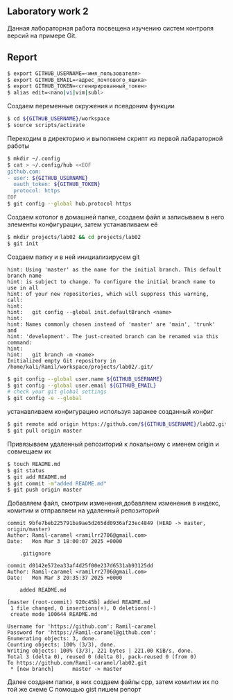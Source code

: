 ## Laboratory work 2

Данная лабораторная работа посвещена изучению систем контроля версий на примере Git.
## Report

```sh
$ export GITHUB_USERNAME=<имя_пользователя>
$ export GITHUB_EMAIL=<адрес_почтового_ящика>
$ export GITHUB_TOKEN=<сгенирированный_токен>
$ alias edit=<nano|vi|vim|subl>
```
Создаем переменные окружения и псевдоним функции

```sh
$ cd ${GITHUB_USERNAME}/workspace
$ source scripts/activate
```
Переходим в директорию и выполняем скрипт из первой лабараторной работы

```sh
$ mkdir ~/.config
$ cat > ~/.config/hub <<EOF
github.com:
- user: ${GITHUB_USERNAME}
  oauth_token: ${GITHUB_TOKEN}
  protocol: https
EOF
$ git config --global hub.protocol https
```
Создаем котолог в домашней папке, создаем файл и записываем в него элементы конфигурации, затем устанавливаем её

```sh
$ mkdir projects/lab02 && cd projects/lab02
$ git init
```
Создаем папку и в ней инициализирусем git
```
hint: Using 'master' as the name for the initial branch. This default branch name
hint: is subject to change. To configure the initial branch name to use in all
hint: of your new repositories, which will suppress this warning, call:
hint:
hint:   git config --global init.defaultBranch <name>
hint:
hint: Names commonly chosen instead of 'master' are 'main', 'trunk' and
hint: 'development'. The just-created branch can be renamed via this command:
hint:
hint:   git branch -m <name>
Initialized empty Git repository in /home/kali/Ramil/workspace/projects/lab02/.git/
```

```sh
$ git config --global user.name ${GITHUB_USERNAME}
$ git config --global user.email ${GITHUB_EMAIL}
# check your git global settings
$ git config -e --global
```
устанавливаем конфигурацию используя заранее созданный конфиг

```sh
$ git remote add origin https://github.com/${GITHUB_USERNAME}/lab02.git
$ git pull origin master
```
Привязываем удаленный репозиторий к локальному с именем origin и совмещаем их

```sh
$ touch README.md
$ git status
$ git add README.md
$ git commit -m"added README.md"
$ git push origin master
```
Добавляем файл, смотрим изменения,добавляем изменения в индекс, комитим и отправляем на удаленный репозиторий
```
commit 9bfe7beb225791ba9ae5d265dd0936af23ec4849 (HEAD -> master, origin/master)
Author: Ramil-caramel <ramilrr2706@gmail.com>
Date:   Mon Mar 3 18:00:07 2025 +0000

    .gitignore

commit d0142e572ea33af4d25f00e237d6531ab93125dd
Author: Ramil-caramel <ramilrr2706@gmail.com>
Date:   Mon Mar 3 20:35:37 2025 +0000

    added README.md
```
```
[master (root-commit) 920c45b] added README.md
 1 file changed, 0 insertions(+), 0 deletions(-)
 create mode 100644 README.md
```
```
Username for 'https://github.com': Ramil-caramel
Password for 'https://Ramil-caramel@github.com': 
Enumerating objects: 3, done.
Counting objects: 100% (3/3), done.
Writing objects: 100% (3/3), 221 bytes | 221.00 KiB/s, done.
Total 3 (delta 0), reused 0 (delta 0), pack-reused 0 (from 0)
To https://github.com/Ramil-caramel/lab02.git
 * [new branch]      master -> master
```

Далее создаем папки, в них создаем файлы cpp, затем комитим их по той же схеме
С помощью gist пишем репорт
